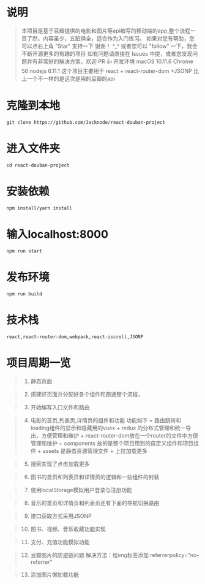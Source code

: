 # 说明

> 本项目是基于豆瓣提供的电影和图片等api编写的移动端的app,整个流程一目了然，内容虽少，五脏俱全，适合作为入门练习。 如果对您有帮助，您可以点右上角 "Star" 支持一下 谢谢！ ^_^ 或者您可以 "follow" 一下，我会不断开源更多的有趣的项目 如有问题请直接在 Issues 中提，或者您发现问题并有非常好的解决方案，欢迎 PR 👍 开发环境 macOS 10.11.6 Chrome 56 nodejs 6.11.1 这个项目主要用于 react + react-router-dom +JSONP 比上一个不一样的是这次是用的豆瓣的api

# 克隆到本地

```
git clone https://github.com/Jacknode/react-douban-project
```

# 进入文件夹
```
cd react-douban-project
```

# 安装依赖
```
npm install/yarn install
```
# 输入localhost:8000
```
npm run start
```
# 发布环境
```
npm run build
```

# 技术栈
```
react,react-router-dom,webpack,react-iscroll,JSONP
```


# 项目周期一览
> 1. 静态页面

> 2. 搭建好页面并分配好各个组件和跑通整个流程，

> 3. 开始编写入口文件和路由

> 4. 电影的首页,列表页,详情页的组件和功能   功能如下
         + 路由跳转和loading组件的显示和隐藏用的vuex
         + redux 的分布式管理和统一导出，方便管理和维护
         + react-router-dom放在一个router的文件中方便管理和维护
         + components 放的是整个项目用到的自定义组件和项目组件
         + assets 是静态资源管理文件
         + 上拉加载更多

> 5. 搜索实现了点击加载更多

> 6. 图书的首页和列表页和详情页的逻辑和一些组件的封装

> 7. 使用localStorage模拟用户登录与注册功能

> 8. 音乐的首页和详情页和列表页还有下面的导航切换路由

> 9. 接口获取方式采用JSONP

> 10. 图书、视频、音乐收藏功能实现

> 11. 支付、充值功能模拟功能

> 12. 豆瓣图片的防盗链问题 解决方法：给img标签添加 referrerpolicy="no-referrer"

> 13. 添加图片懒加载功能
